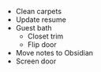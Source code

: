 - Clean carpets
- Update resume
- Guest bath
	- Closet trim
	- Flip door 
- Move notes to Obsidian
- Screen door